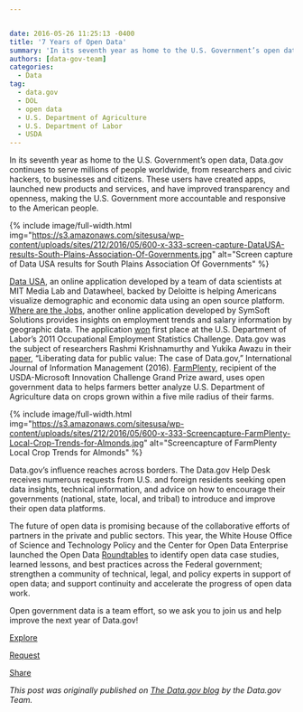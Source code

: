 ```yaml
---


date: 2016-05-26 11:25:13 -0400
title: '7 Years of Open Data'
summary: 'In its seventh year as home to the U.S. Government’s open data, Data.gov continues to serve millions of people worldwide, from researchers and civic hackers, to businesses and citizens. These users have created apps, launched new products and services, and have improved transparency and openness, making the U.S. Government more accountable and responsive to the'
authors: [data-gov-team]
categories:
  - Data
tag:
  - data.gov
  - DOL
  - open data
  - U.S. Department of Agriculture
  - U.S. Department of Labor
  - USDA
---
```


In its seventh year as home to the U.S. Government’s  open data, Data.gov continues to serve millions of people worldwide, from researchers and civic hackers, to businesses and citizens. These users have created apps, launched new products and services, and have improved transparency and openness, making the U.S. Government more accountable and responsive to the American people.


{% include image/full-width.html img="https://s3.amazonaws.com/sitesusa/wp-content/uploads/sites/212/2016/05/600-x-333-screen-capture-DataUSA-results-South-Plains-Association-Of-Governments.jpg" alt="Screen capture of Data USA results for South Plains Association Of Governments" %}

[Data USA](http://datausa.io/), an online application developed by a team of data scientists at MIT Media Lab and Datawheel, backed by Deloitte is helping Americans visualize demographic and economic data using an open source platform. [Where are the Jobs](http://www.where-are-the-jobs.com/), another online application developed by SymSoft Solutions provides insights on employment trends and salary information by geographic data. The application [won](https://www.dol.gov/opa/media/press/opa/opa20111568.htm) first place at the U.S. Department of Labor’s  2011 Occupational Employment Statistics Challenge. Data.gov was the subject of researchers Rashmi Krishnamurthy and Yukika Awazu in their [paper](https://www.data.gov/meta/liberating-data-for-public-value-the-case-of-data-gov/), “Liberating data for public value: The case of Data.gov,” International Journal of Information Management (2016). [FarmPlenty](http://farmplenty.com/), recipient of the USDA-Microsoft Innovation Challenge Grand Prize award, uses open government data to helps farmers better analyze U.S. Department of Agriculture data on crops grown within a five mile radius of their farms.


{% include image/full-width.html img="https://s3.amazonaws.com/sitesusa/wp-content/uploads/sites/212/2016/05/600-x-333-Screencapture-FarmPlenty-Local-Crop-Trends-for-Almonds.jpg" alt="Screencapture of FarmPlenty Local Crop Trends for Almonds" %}

Data.gov’s  influence reaches across borders. The Data.gov Help Desk receives numerous requests from U.S. and foreign residents seeking open data insights, technical information, and advice on how to encourage their governments (national, state, local, and tribal) to introduce and improve their open data platforms.

The future of open data is promising because of the collaborative efforts of partners in the private and public sectors. This year, the White House Office of Science and Technology Policy and the Center for Open Data Enterprise launched the Open Data [Roundtables](http://opendataenterprise.org/open-data-roundtables.html) to identify open data case studies, learned lessons, and best practices across the Federal government; strengthen a community of technical, legal, and policy experts in support of open data; and support continuity and accelerate the progress of open data work.

Open government data is a team effort, so we ask you to join us and help improve the next year of Data.gov!

[Explore](https://www.data.gov/)

[Request](https://www.data.gov/contact)

[Share](https://twitter.com/usdatagov)

_This post was originally published on [The Data.gov blog](https://www.data.gov/meta/) by the Data.gov Team._